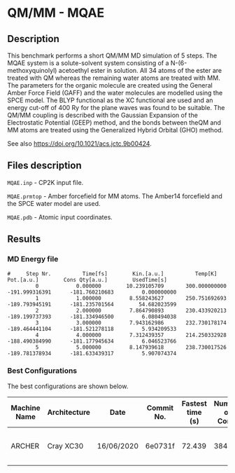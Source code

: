 # QM/MM - MQAE

## Description

This benchmark performs a short QM/MM MD simulation of 5 steps.
The MQAE system is a solute-solvent system consisting of a N-(6-methoxyquinolyl)
acetoethyl ester in solution. All 34 atoms of the ester are treated with QM
whereas the remaining water atoms are treated with MM. The parameters for the
organic molecule are created using the General Amber Force Field (GAFF) and the
water molecules are modelled using the SPCE model. The BLYP functional as the XC
functional are used and an energy cut-off of 400 Ry for the plane waves was
found to be suitable. The QM/MM coupling is described with the Gaussian Expansion
of the Electrostatic Potential (GEEP) method, and the bonds between theQM and MM
atoms are treated using the Generalized Hybrid Orbital (GHO) method.

See also <https://doi.org/10.1021/acs.jctc.9b00424>.

## Files description

``MQAE.inp`` - CP2K input file.

``MQAE.prmtop`` - Amber forcefield for MM atoms. The Amber14 forcefield and
the SPCE water model are used.

``MQAE.pdb`` - Atomic input coordinates.

## Results

### MD Energy file
<!-- markdownlint-disable MD013 -->
```cp2k-output
#     Step Nr.          Time[fs]        Kin.[a.u.]          Temp[K]            Pot.[a.u.]        Cons Qty[a.u.]        UsedTime[s]
         0            0.000000        10.239105709       300.000000000      -191.999316391      -181.760210683         0.000000000
         1            1.000000         8.558243627       250.751692693      -189.793945191      -181.235701564        54.682023599
         2            2.000000         7.864790893       230.433920213      -189.199737393      -181.334946500         6.080494038
         3            3.000000         7.943162986       232.730178174      -189.464441104      -181.521278118         5.934209533
         4            4.000000         7.312439357       214.250332928      -188.490384990      -181.177945634         6.046523766
         5            5.000000         8.147939618       238.730017526      -189.781378934      -181.633439317         5.907074374
```

### Best Configurations

The best configurations are shown below.

| Machine Name | Architecture | Date       | Commit No. | Fastest time (s) | Number of Cores | Number of Threads                 |
| ------------ | ------------ | ---------- | -----------| ---------------- | --------------- | --------------------------------- |
| ARCHER       | Cray XC30    | 16/06/2020 | 6e0731f    | 72.439           |  384            | 6 OMP threads per MPI task        |
<!-- markdownlint-enable MD013 -->
